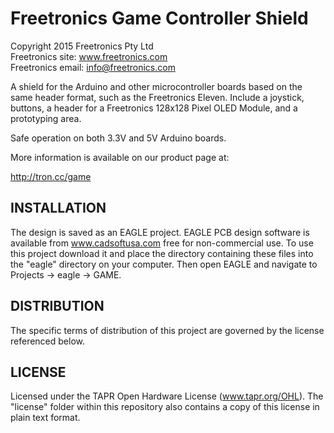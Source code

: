 Freetronics Game Controller Shield
==================================
Copyright 2015 Freetronics Pty Ltd  
Freetronics site:  www.freetronics.com  
Freetronics email: info@freetronics.com  

A shield for the Arduino and other microcontroller boards based on the
same header format, such as the Freetronics Eleven. Include a joystick,
buttons, a header for a Freetronics 128x128 Pixel OLED Module, and
a prototyping area.

Safe operation on both 3.3V and 5V Arduino boards.

More information is available on our product page at:

  http://tron.cc/game

INSTALLATION
------------
The design is saved as an EAGLE project. EAGLE PCB design software is
available from www.cadsoftusa.com free for non-commercial use. To use
this project download it and place the directory containing these files
into the "eagle" directory on your computer. Then open EAGLE and
navigate to Projects -> eagle -> GAME.


DISTRIBUTION
------------
The specific terms of distribution of this project are governed by the
license referenced below.


LICENSE
-------
Licensed under the TAPR Open Hardware License (www.tapr.org/OHL).
The "license" folder within this repository also contains a copy of
this license in plain text format.

